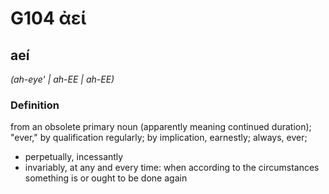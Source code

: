 # G104 ἀεί

## aeí

_(ah-eye' | ah-EE | ah-EE)_

### Definition

from an obsolete primary noun (apparently meaning continued duration); "ever," by qualification regularly; by implication, earnestly; always, ever; 

- perpetually, incessantly
- invariably, at any and every time: when according to the circumstances something is or ought to be done again
